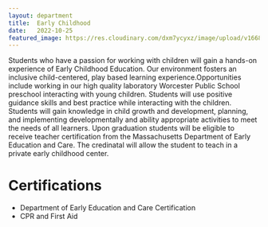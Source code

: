 ```yaml
---
layout: department
title:  Early Childhood
date:   2022-10-25
featured_image: https://res.cloudinary.com/dxm7ycyxz/image/upload/v1668016878/2022/04/sigmund-TJxotQTUr8o-unsplash-1-1024x736_mpnkjz.jpg
---
```


Students who have a passion for working with children will gain a hands-on experience of Early Childhood Education. Our environment fosters an inclusive child-centered,  play based learning experience.Opportunities include working in our high quality laboratory Worcester Public School preschool interacting with young children. Students will use positive guidance skills and best practice while interacting with the children. Students will gain knowledge in child growth and development, planning, and implementing developmentally and ability appropriate activities to meet the needs of all learners. Upon graduation students will be eligible to receive teacher certification from the Massachusetts Department of Early Education and Care. The credinatal will allow the student to teach in a private early childhood center.

# Certifications
- Department of Early Education and Care Certification
- CPR and First Aid

